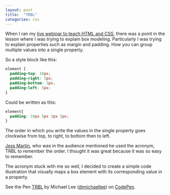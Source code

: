 ```yaml
---
layout: post
title:  "TRBL"
categories: css
---
```


When I ran my [live webinar to teach HTML and CSS](http://michaellee.co/learn-html-css-webinar/), there was a point in the lesson where I was trying to explain box modeling. Particularly I was trying to explain properties such as margin and padding. How you can group multiple values into a single property.

So a style block like this:

```css
element {
  padding-top: 10px;
  padding-right: 5px;
  padding-bottom: 3px;
  padding-left: 5px;
}
```

Could be written as this:

```scss
element{
  padding: 10px 5px 3px 5px;
}
```

The order in which you write the values in the single property goes clockwise from top, to right, to bottom then to left.

[Jess Martin](https://twitter.com/jessmartin), who was in the audience mentioned he used the acronym, TRBL to remember the order. I thought it was great because it was so easy to remember.

The acronym stuck with me so well, I decided to create a simple code illustration that visually maps a box element with its corresponding value in a property.

<p data-height="470" data-theme-id="0" data-slug-hash="qbExK" data-default-tab="result" class='codepen'>See the Pen <a href='http://codepen.io/michaellee/pen/qbExK/'>TRBL</a> by Michael Lee (<a href='http://codepen.io/michaellee'>@michaellee</a>) on <a href='http://codepen.io'>CodePen</a>.</p>
<script async src="//codepen.io/assets/embed/ei.js"></script>
